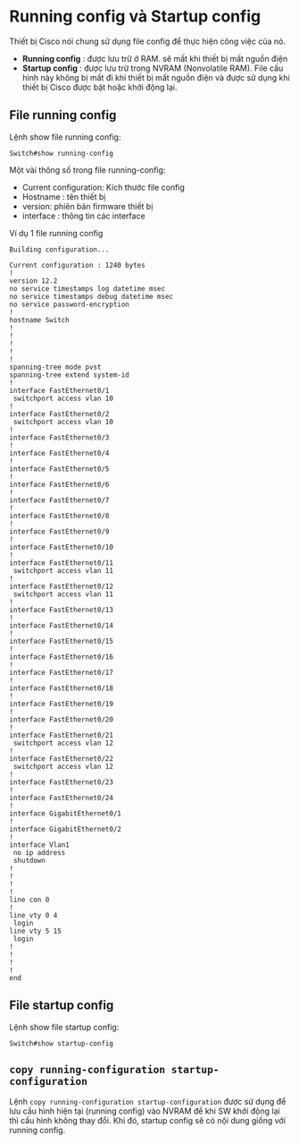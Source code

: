 # Running config và Startup config

Thiết bị Cisco nói chung sử dụng file config để thực hiện công việc của nó. 

- **Running config** : được lưu trữ ở RAM. sẽ mất khi thiết bị mất nguồn điện
- **Startup config** : được lưu trữ trong NVRAM (Nonvolatile RAM). File cấu hình này không bị mất đi khi thiết bị mất nguồn điện và được sử dụng khi thiết bị Cisco được bật hoặc khởi động lại.

## File running config
Lệnh show file running config:
```
Switch#show running-config 
```

Một vài thông số trong file running-config:

- Current configuration: Kích thước file config
- Hostname : tên thiết bị
- version: phiên bản firmware thiết bị
- interface : thông tin các interface

Ví dụ 1 file running config
```
Building configuration...

Current configuration : 1240 bytes
!
version 12.2
no service timestamps log datetime msec
no service timestamps debug datetime msec
no service password-encryption
!
hostname Switch
!
!
!
!
!
spanning-tree mode pvst
spanning-tree extend system-id
!
interface FastEthernet0/1
 switchport access vlan 10
!
interface FastEthernet0/2
 switchport access vlan 10
!
interface FastEthernet0/3
!
interface FastEthernet0/4
!
interface FastEthernet0/5
!
interface FastEthernet0/6
!
interface FastEthernet0/7
!
interface FastEthernet0/8
!
interface FastEthernet0/9
!
interface FastEthernet0/10
!
interface FastEthernet0/11
 switchport access vlan 11
!
interface FastEthernet0/12
 switchport access vlan 11
!
interface FastEthernet0/13
!
interface FastEthernet0/14
!
interface FastEthernet0/15
!
interface FastEthernet0/16
!
interface FastEthernet0/17
!
interface FastEthernet0/18
!
interface FastEthernet0/19
!
interface FastEthernet0/20
!
interface FastEthernet0/21
 switchport access vlan 12
!
interface FastEthernet0/22
 switchport access vlan 12
!
interface FastEthernet0/23
!
interface FastEthernet0/24
!
interface GigabitEthernet0/1
!
interface GigabitEthernet0/2
!
interface Vlan1
 no ip address
 shutdown
!
!
!
!
line con 0
!
line vty 0 4
 login
line vty 5 15
 login
!
!
!
!
end
```

## File startup config
Lệnh show file startup config:
```
Switch#show startup-config 
```

## `copy running-configuration startup-configuration`
Lệnh `copy running-configuration startup-configuration` được sử dụng để lưu cấu hình hiện tại (running config) vào NVRAM để khi SW khởi động lại thì cấu hình không thay đổi. Khi đó, startup config sẽ có nội dung giống với running config.

